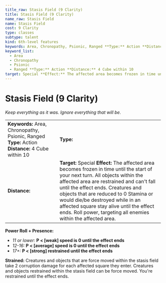 ```yaml
---
title_raw: Stasis Field (9 Clarity)
title: Stasis Field (9 Clarity)
name_raw: Stasis Field
name: Stasis Field
cost: 9 Clarity
type: classes
subtype: talent
kind: 6th-level features
keywords: Area, Chronopathy, Psionic, Ranged **Type:** Action **Distance:** 4 Cube within 10
keyword_list:
  - Area
  - Chronopathy
  - Psionic
  - Ranged **Type:** Action **Distance:** 4 Cube within 10
target: Special **Effect:** The affected area becomes frozen in time until the start of your next turn. All objects within the affected area are restrained and can't fall until the effect ends. Creatures and objects that are reduced to 0 Stamina or would die/be destroyed while in an affected square stay alive until the effect ends. Roll power, targeting all enemies within the affected area.
---
```


# Stasis Field (9 Clarity)

*Keep everything as it was. Ignore everything that will be.*

|                                                                                                  |                                                                                                                                                                                                                                                                                                                                                                                                               |
| :----------------------------------------------------------------------------------------------- | :------------------------------------------------------------------------------------------------------------------------------------------------------------------------------------------------------------------------------------------------------------------------------------------------------------------------------------------------------------------------------------------------------------ |
| **Keywords:** Area, Chronopathy, Psionic, Ranged **Type:** Action **Distance:** 4 Cube within 10 | **Type:**                                                                                                                                                                                                                                                                                                                                                                                                     |
| **Distance:**                                                                                    | **Target:** Special **Effect:** The affected area becomes frozen in time until the start of your next turn. All objects within the affected area are restrained and can't fall until the effect ends. Creatures and objects that are reduced to 0 Stamina or would die/be destroyed while in an affected square stay alive until the effect ends. Roll power, targeting all enemies within the affected area. |

**Power Roll + Presence:**

- *11 or lower:* **P \< \[weak\] speed is 0 until the effect ends**
- *12-16:* **P \< \[average\] speed is 0 until the effect ends**
- *17+:* **P \< \[strong\] restrained until the effect ends**

**Strained:** Creatures and objects that are force moved within the stasis field take 2 corruption damage for each affected square they enter. Creatures and objects restrained within the stasis field can be force moved. You're restrained until the effect ends.
